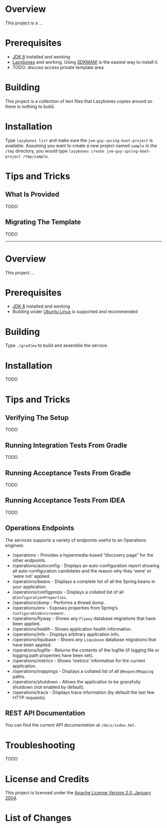 # Overview
This project is a ...

# Prerequisites
* [JDK 8](http://www.oracle.com/technetwork/java/index.html) installed and working
* [Lazybones](https://github.com/pledbrook/lazybones) and working.  Using [SDKMAN!](http://sdkman.io/) is the easiest way to install it.
* TODO: discuss access private template area

# Building
This project is a collection of text files that Lazybones copies around so there is nothing to build.

# Installation
Type `lazybones list` and make sure the `jvm-guy-spring-boot-project` is available.  Assuming you want to create 
a new project named `sample` in the `/tmp` directory, you would type `lazybones create jvm-guy-spring-boot-project /tmp/sample`.

# Tips and Tricks

## What Is Provided
TODO

## Migrating The Template
TODO

------------

# Overview
This project ...

# Prerequisites
* [JDK 8](http://www.oracle.com/technetwork/java/index.html) installed and working
* Building under [Ubuntu Linux](http://www.ubuntu.com/) is supported and recommended 

# Building
Type `./gradlew` to build and assemble the service.

# Installation
TODO

# Tips and Tricks

## Verifying The Setup
TODO

## Running Integration Tests From Gradle
TODO

## Running Acceptance Tests From Gradle
TODO

## Running Acceptance Tests From IDEA
TODO

## Operations Endpoints
The services supports a variety of endpoints useful to an Operations engineer.

* /operations - Provides a hypermedia-based “discovery page” for the other endpoints.
* /operations/autoconfig - Displays an auto-configuration report showing all auto-configuration candidates and the reason why they ‘were’ or ‘were not’ applied.
* /operations/beans - Displays a complete list of all the Spring beans in your application.
* /operations/configprops - Displays a collated list of all `@ConfigurationProperties`.
* /operations/dump - Performs a thread dump.
* /operations/env - Exposes properties from Spring’s `ConfigurableEnvironment`.
* /operations/flyway - Shows any `Flyway` database migrations that have been applied.
* /operations/health - Shows application health information.
* /operations/info - Displays arbitrary application info.
* /operations/liquibase - Shows any `Liquibase` database migrations that have been applied.
* /operations/logfile - Returns the contents of the logfile (if logging.file or logging.path properties have been set).
* /operations/metrics - Shows ‘metrics’ information for the current application.
* /operations/mappings - Displays a collated list of all `@RequestMapping` paths.
* /operations/shutdown - Allows the application to be gracefully shutdown (not enabled by default).
* /operations/trace - Displays trace information (by default the last few HTTP requests).

## REST API Documentation
You can find the current API documentation at `/docs/index.hml`.

# Troubleshooting

TODO

# License and Credits
This project is licensed under the [Apache License Version 2.0, January 2004](http://www.apache.org/licenses/).

# List of Changes

